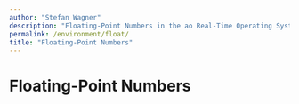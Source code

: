 ```yaml
---
author: "Stefan Wagner"
description: "Floating-Point Numbers in the ao Real-Time Operating System (RTOS)."
permalink: /environment/float/
title: "Floating-Point Numbers"
---
```


# Floating-Point Numbers
